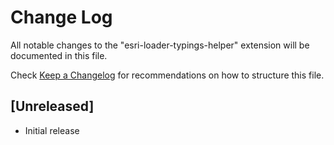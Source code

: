 # Change Log

All notable changes to the "esri-loader-typings-helper" extension will be documented in this file.

Check [Keep a Changelog](http://keepachangelog.com/) for recommendations on how to structure this file.

## [Unreleased]

- Initial release
